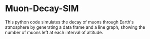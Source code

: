 # Muon-Decay-SIM
This python code simulates the decay of muons through Earth's atmosphere by generating a data frame and a line graph, showing the number of muons left at each interval of altitude.
